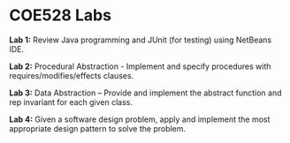 # COE528 Labs

**Lab 1:** Review Java programming and JUnit (for testing) using NetBeans IDE.

**Lab 2:** Procedural Abstraction - Implement and specify procedures with requires/modifies/effects clauses.

**Lab 3:** Data Abstraction – Provide and implement the abstract function and rep invariant for each given class.

**Lab 4:** Given a software design problem, apply and implement the most appropriate design pattern to solve the problem.
